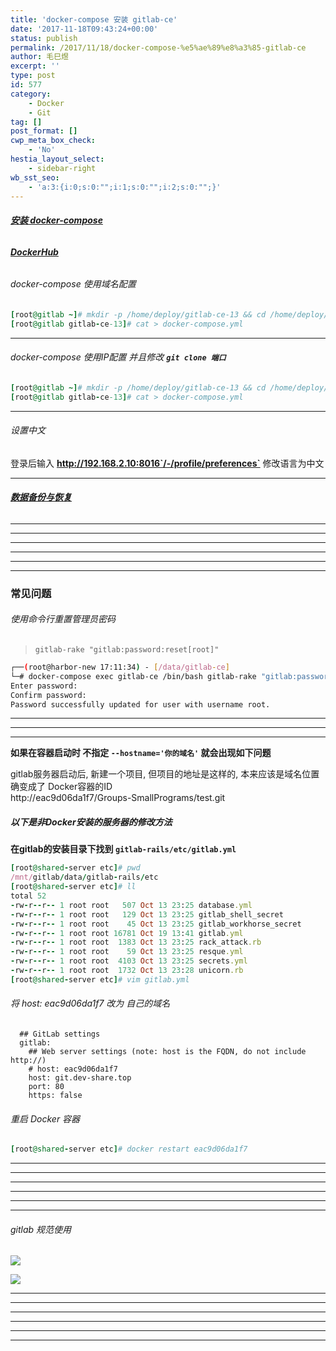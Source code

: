 ```yaml
---
title: 'docker-compose 安装 gitlab-ce'
date: '2017-11-18T09:43:24+00:00'
status: publish
permalink: /2017/11/18/docker-compose-%e5%ae%89%e8%a3%85-gitlab-ce
author: 毛巳煜
excerpt: ''
type: post
id: 577
category:
    - Docker
    - Git
tag: []
post_format: []
cwp_meta_box_check:
    - 'No'
hestia_layout_select:
    - sidebar-right
wb_sst_seo:
    - 'a:3:{i:0;s:0:"";i:1;s:0:"";i:2;s:0:"";}'
---
```

###### **[安装 docker-compose](http://www.dev-share.top/2019/06/12/%e5%ae%89%e8%a3%85-docker-compose/ "安装 docker-compose")**

###### **[DockerHub](https://hub.docker.com/r/gitlab/gitlab-ce "DockerHub")**

###### docker-compose 使用域名配置

```ruby
[root@gitlab ~]# mkdir -p /home/deploy/gitlab-ce-13 && cd /home/deploy/gitlab-ce-13
[root@gitlab gitlab-ce-13]# cat > docker-compose.yml 
```

- - - - - -

###### docker-compose 使用IP配置 并且修改 **`git clone 端口`**

```ruby
[root@gitlab ~]# mkdir -p /home/deploy/gitlab-ce-13 && cd /home/deploy/gitlab-ce-13
[root@gitlab gitlab-ce-13]# cat > docker-compose.yml 
```

- - - - - -

###### 设置中文

登录后输入 **http://192.168.2.10:8016`/-/profile/preferences`** 修改语言为中文

- - - - - -

###### **[数据备份与恢复](http://www.dev-share.top/2019/03/06/gitlab-%e6%95%b0%e6%8d%ae%e5%a4%87%e4%bb%bd%e4%b8%8e%e6%81%a2%e5%a4%8d/ "数据备份与恢复")**

- - - - - -

- - - - - -

- - - - - -

- - - - - -

- - - - - -

- - - - - -

### **常见问题**

###### 使用命令行重置管理员密码

> `gitlab-rake "gitlab:password:reset[root]"`

```bash
┌──(root@harbor-new 17:11:34) - [/data/gitlab-ce]
└─# docker-compose exec gitlab-ce /bin/bash gitlab-rake "gitlab:password:reset[root]"
Enter password:
Confirm password:
Password successfully updated for user with username root.


```

- - - - - -

- - - - - -

- - - - - -

**如果在容器启动时 不指定 `--hostname='你的域名'` 就会出现如下问题**

gitlab服务器启动后, 新建一个项目, 但项目的地址是这样的, 本来应该是域名位置确变成了 Docker容器的ID  
http://eac9d06da1f7/Groups-SmallPrograms/test.git

##### 以下是非Docker安装的服务器的修改方法

**在gitlab的安装目录下找到 `gitlab-rails/etc/gitlab.yml`**

```ruby
[root@shared-server etc]# pwd
/mnt/gitlab/data/gitlab-rails/etc
[root@shared-server etc]# ll
total 52
-rw-r--r-- 1 root root   507 Oct 13 23:25 database.yml
-rw-r--r-- 1 root root   129 Oct 13 23:25 gitlab_shell_secret
-rw-r--r-- 1 root root    45 Oct 13 23:25 gitlab_workhorse_secret
-rw-r--r-- 1 root root 16781 Oct 19 13:41 gitlab.yml
-rw-r--r-- 1 root root  1383 Oct 13 23:25 rack_attack.rb
-rw-r--r-- 1 root root    59 Oct 13 23:25 resque.yml
-rw-r--r-- 1 root root  4103 Oct 13 23:25 secrets.yml
-rw-r--r-- 1 root root  1732 Oct 13 23:28 unicorn.rb
[root@shared-server etc]# vim gitlab.yml

```

###### 将 host: eac9d06da1f7 改为 自己的域名

```
  ## GitLab settings
  gitlab:
    ## Web server settings (note: host is the FQDN, do not include http://)
    # host: eac9d06da1f7
    host: git.dev-share.top
    port: 80
    https: false

```

###### 重启 Docker 容器

```ruby
[root@shared-server etc]# docker restart eac9d06da1f7

```

- - - - - -

- - - - - -

- - - - - -

- - - - - -

- - - - - -

- - - - - -

###### gitlab 规范使用

[![](http://qiniu.dev-share.top/gitlab-layer.png)](http://qiniu.dev-share.top/gitlab-layer.png)

[![](http://qiniu.dev-share.top/gitlab-tree.png)](http://qiniu.dev-share.top/gitlab-tree.png)

- - - - - -

- - - - - -

- - - - - -

- - - - - -

- - - - - -

- - - - - -